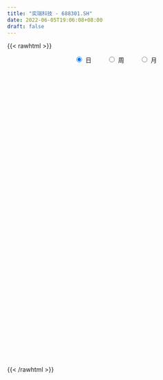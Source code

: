 ```yaml
---
title: "奕瑞科技 - 688301.SH"
date: 2022-06-05T19:06:08+08:00
draft: false
---
```

{{< rawhtml >}}
    <div style="text-align: center">
        <label style="padding: 1rem;"><input style="margin-right: .5rem" type="radio" name="period" value="D" checked onclick="period_change(this)">日</label>
        <label style="padding: 1rem;"><input style="margin-right: .5rem" type="radio" name="period" value="W" onclick="period_change(this)">周</label>
        <label style="padding: 1rem;"><input style="margin-right: .5rem" type="radio" name="period" value="M" onclick="period_change(this)">月</label>
    </div>
    <div id="chart" style="height: 700px;"></div> 
    <script type="text/javascript">
        const D_v = [115535.77,58145.25,36097.16,31241.56,27140.88,15947.77,19959.75,7244.57,16102.18,8757.37,19055.23,12820.08,18510.07,10305.3,10391.11,12493.3,6596.18,15822.03,12503.03,15399.17,7412.99,9363.67,19912.98,17595.31,10498.61,12125.58,14094.9,6095.61,9345.05,15185.75,9386.01,12629.3,9685.87,9653.29,7622.31,6699.79,10481.03,7017.25,6087.68,7200.31,5323.65,5787.51,8715.68,4858.11,3700.54,3635.36,2601.24,5433.25,2675.94,2674.51,3428.0,3012.99,3934.79,2377.4,3417.18,3719.54,6682.37,4976.36,3585.24,5221.37,5270.96,6290.69,5859.66,12856.51,6126.82,6684.99,5708.71,3154.52,4341.91,10489.69,10491.98,8192.99,15380.56,4660.9,6599.77,5466.07,9741.28,15197.24,11413.84,5805.31,12729.21,7305.33,11039.91,10681.53,8703.62,3909.25,4673.32,15352.02,8672.02,6556.92,4774.23,9876.26,5689.65,5181.0,3655.79,5270.65,2910.14,4563.26,5277.93,5724.21,4534.7,5202.25,4477.62,7586.7,5536.06,5822.18,6149.76,3920.78,4788.04,6600.17,4508.71,4470.94,4812.08,3441.37,4369.51,2797.37,3826.45,8655.67,2902.4,3168.02,4580.47,6156.94,8617.72,4925.14,6040.92,2516.84,2210.35,2094.21,6364.17,3180.24,3095.33,3119.46,4530.65,6992.02,4468.6,6270.64,2766.41,8096.21,15827.19,8634.62,6550.49,7127.29,6040.72,5114.15,5685.77,9661.62,8827.84,5419.22,5992.1,7431.14,3946.61,2953.28,3049.5,3882.49,4922.77,5565.34,8542.97,7095.98,5039.05,6500.31,3634.35,4131.53,3731.6,4023.22,6454.99,8384.91,3892.11,4595.45,3500.0,4460.24,3222.94,3562.53,3967.96,2798.64,3908.47,3427.04,4065.38,3415.19,5013.59,3944.39,3091.3,2170.34,2682.74,4269.49,10437.71,11488.4,22546.33,12092.89,10411.37,7089.08,7904.74,3965.08,5473.95,8465.8,7009.04,8078.52,4806.03,6428.67,3393.6,5010.56,5205.13,5160.44,5408.16,2693.67,4341.01,5826.35,3313.68,3664.18,3107.34,5614.63,4679.66,6790.77,15056.86,5807.34,5870.96,8351.0,7037.25,6900.67,6263.55,3435.07,6674.07,5607.07,7049.95,4164.57,7109.92,4363.53,7593.36,6985.1,4144.2,6908.37,3532.11,5429.94,4024.45,3910.72,3814.1,3112.37,5672.11,3976.06,5189.26,4505.64,4509.45,7047.0,4582.22,6144.8,11200.66,8120.58,4997.85,6128.26,5724.56,3540.59,5793.55,7011.3,4636.2,7138.97,6507.23,4485.62,3368.59,4761.75,2568.15,3534.28,4463.75,12742.98,8221.14,6798.71,5515.25,4345.63,5760.79,5599.13,8532.85,5717.74,12138.53,4822.12,4943.56,3896.68,2761.87,4115.33,2824.84,2785.71,5113.3,6431.24,6022.61,4241.79,4763.82,4646.41,6112.79,5374.78,6337.16,4073.65,3512.85,3899.95,5025.8,5863.41,5431.43,4793.95,4936.81,2861.28,4274.61,3927.15,2686.69,3255.3,2812.73,2028.42,2945.6,3006.46,4021.01,4505.45,3499.96,5358.75,2761.18,3021.68,3609.11,2906.39,3677.19,8017.3,5533.13,4178.66,3840.41,10986.98,8096.53,8386.29,4522.87,5387.11,5468.44,15005.81,12454.06,3788.9,5171.28,3448.15,2526.24,1903.06,3930.86,4245.78,6686.61,6016.25,7406.82,4842.96,2648.8,2758.85,2701.44,2433.63,1740.05,1749.16,2069.17,2911.87,3278.78,5894.49,4413.91,4174.8,3093.82,5363.24,4995.01,2863.91,4293.33,3207.53,3982.71,3596.58,3715.61,2980.49,7662.13,6529.03,4427.26,4483.72,4068.1,4034.38,3808.47,3280.25,3967.11,2611.77,2753.49,2383.51,3040.85,3198.03,4314.13,3645.12,4927.06,6683.62,2897.24,3490.44,6142.67,3327.35,1576.92,2302.15,2337.99,1384.06,5326.69,4762.09,4443.61,1736.66,3241.45,3813.36,5787.55,2238.69,3609.76,5448.02,4416.74,4074.86,6355.14,5844.0,5003.87,3135.22,3140.27,3465.16,3006.66,2215.7,2444.09,1982.36,3053.53,4057.72,4686.26,3497.17]
const D_histogram = [0.0,0.5998860399,0.8664875123,1.1494728538,0.5662870916,0.0361837955,-0.9651813351,-1.5256585457,-1.8426695173,-1.7316300328,-1.4843589875,-1.1491544854,-0.478312031,-0.1787302662,0.2315105528,0.1057837149,0.1680336928,0.4957055307,0.6746795995,0.910991629,1.0143390337,1.1804178318,1.2933704829,1.9002240528,2.1474306632,2.2375179651,2.8645002283,3.0610802627,2.8468043791,3.4684855633,3.6769953307,4.691488324,4.4529227645,4.3407229784,3.7650940409,3.3915650575,2.0576191828,1.193345082,0.3156799774,-0.2455678248,-0.5976554552,-0.9787921609,-2.0240965232,-2.5092185691,-2.6931277087,-3.1932155671,-3.1693921123,-2.379808968,-1.7729191314,-1.6057015608,-1.0414245616,-0.6926361176,-0.6028308092,-0.4821264776,-1.0250274834,-1.1598138845,-0.7597822401,-1.2735420102,-1.6831026288,-2.0824575185,-2.2748740711,-2.2259493188,-2.4814586661,-3.3458824378,-3.6602522779,-3.8520110871,-3.5383784498,-3.2188484323,-2.9599191267,-2.6692192244,-2.4162628309,-2.0064544695,-2.54398479,-2.8027480572,-2.4341489475,-2.2311087596,-2.0365643416,-0.8184171749,0.0290674009,0.6890797826,1.8725241463,2.7797566593,2.9296458939,3.6286257271,3.3785793558,2.9066988669,2.2819800191,0.9246708689,0.0336662347,0.1829195658,0.4743385818,1.0944153469,0.9243945622,0.1912951617,-0.2204746166,0.2319762901,0.458381251,0.5333826098,1.0775933031,0.6908823502,0.2971514928,0.516954959,0.6401874948,1.4103680838,2.016596976,1.7357453481,2.2798206698,2.1916939585,2.2978912617,1.1685299888,-0.2026360229,-1.0946153653,-1.6733719743,-2.0905763881,-2.7678990204,-3.0137827708,-2.7722937541,-2.298678111,-1.829346592,-1.3256980643,-0.5622684328,0.1612368465,-0.278154866,0.0239861657,0.7354452026,1.0154591076,1.1305882485,1.1548185437,1.7295461656,2.0459911284,2.1665341961,1.9826395523,2.1018937782,1.2673501653,0.9888242099,1.0456193453,0.940913381,1.4001151578,4.0247251916,5.6587403871,6.0640497811,6.9449825112,7.4468154856,7.2822976754,7.1956719362,5.962190447,4.7495466842,3.7335334278,3.0176185433,1.290684801,0.5301296463,-0.1182961624,-0.5556047976,-0.7725808376,-0.9066064652,-0.7727789662,0.2467336754,0.8675406527,0.7878344474,-0.1918733918,-0.9640263493,-1.6853049209,-2.2934776959,-2.7687603387,-2.5130457222,-1.303312061,-0.3927130434,-0.9762065416,-1.4977943644,-2.3959101072,-2.5029890542,-3.3544077763,-3.8408724238,-3.7797087412,-4.2339849792,-3.8897737864,-3.8519854771,-3.1902505892,-1.6555911263,-0.5432845258,0.3863512953,0.6349559153,0.5156142276,0.7904013375,2.178612754,3.7644861853,2.127835352,2.1892835753,0.4682466655,-0.0217197243,-1.3282893285,-1.6386344169,-1.7704306432,-2.21907546,-0.75536804,1.4452213458,3.0611127564,3.3955943473,2.7663463168,3.3498178591,3.6468579921,4.9147302193,3.943748964,2.9962528646,1.8957187603,-0.8491888728,-2.1087418756,-2.649181524,-2.8998081446,-0.7990209692,0.3915433228,2.8717581788,6.3811176623,8.1301999645,8.7334012006,8.9631680828,7.5083714237,5.2234368225,2.8987577767,0.684845997,-2.0573481232,-3.3140261881,-3.3925970464,-4.3712266885,-2.3746687685,-0.6113406691,2.3276833704,3.7178325319,4.3812994034,1.9152422471,0.6362505374,-1.5281119834,-2.1106363802,-3.4685586537,-3.8696117423,-4.6289717059,-6.6480926718,-8.4449148359,-9.4860811708,-10.7872628676,-11.1956121603,-11.5775305537,-11.0017505975,-10.8512564356,-7.9887023368,-4.9372332736,-2.0034962671,1.4845227438,3.1362308517,3.1960733967,4.2503421942,3.8705567351,4.3369469757,1.5481677461,1.5830059528,1.8046259493,1.8499795215,0.8012102941,0.1140973903,-0.3584400412,0.4727149621,4.1848868077,6.6670980661,7.0677660346,6.0711290821,4.8114554745,4.2109863281,3.1304283631,2.5610908648,1.0547261298,1.7339093668,0.7854471758,-0.5794100226,-0.7724324664,-1.2542150101,-1.4159834545,-2.001089711,-2.3268213001,-2.9781444987,-1.1377961633,0.5073144655,1.5278433775,3.2148110805,4.9231476708,6.5415504826,8.3669581852,7.6961265934,7.0737672388,6.6259272304,5.0833116394,3.5204876422,2.1018622834,-0.0598259894,-2.5603943649,-1.6322187204,-1.4634076699,-0.1097863854,-0.4831638219,-1.655387534,-3.1986339078,-4.3482573334,-5.3526593189,-6.3817911027,-7.4274901169,-6.2139467857,-6.0378186222,-6.2374449892,-7.675370261,-7.3772375209,-7.5692788259,-6.1215973582,-5.6302949536,-6.1112863444,-8.128110682,-8.8428700392,-9.6405235166,-9.2852865768,-10.2438736789,-9.1922276972,-7.6678330701,-6.3939395618,-3.9329313384,-1.8409116306,-2.6989714291,-4.0428603272,-4.8930072252,-3.7167941551,-3.1144092681,-3.2867325142,-3.37799495,-2.3593570922,-1.3854981127,-1.1978897315,1.1356878404,1.0645555673,0.6011185177,0.9919586649,2.3275394321,2.6170524466,3.411033874,3.2375764566,2.5666746218,1.7422157563,2.2487931408,3.0040198604,5.4187892188,6.540101577,6.5217422295,5.5039317224,3.3714468929,3.1301079677,2.0349019451,0.4406905317,-0.6345016464,0.4092673412,0.7688616656,-0.2641994254,-0.8154272052,0.372644905,1.9610569953,2.9851362297,2.2676075006,2.0097787448,1.2857568843,0.9835780827,1.0678913053,-0.9819533954,-2.2431144434,-1.8953003961,-1.4750903864,-1.6082726278,-3.0330136267,-3.5895987322,-3.7682603576,-4.8688902229,-4.5072702622,-4.5811859976,-3.3821469034,-0.85135436,0.6297181251,0.9768250231,1.2794400235,0.6795938115,0.5535938347,-0.0301335032,-1.3168104982,-0.6040818506,-0.1725888163,2.0687468513,2.5129936459,3.5619353465,4.1871357472,5.661440188,6.0678316229,6.8080557388,8.3905152436,9.3726047154,9.1895148788,7.5085270171,5.9680114904,5.3293620324,3.9945820775,2.4981370974,1.3751672524,0.2229297182,0.0267489794,-0.3679023536,0.6234416856,1.1537586543,1.5663468633]
const D_fast = [0.0,0.7498575499,1.2330809003,1.8034344552,1.361820466,0.8407631187,-0.4018973456,-1.3437891927,-2.1214675436,-2.4433355673,-2.5671542688,-2.5192383881,-1.9679739415,-1.7130747432,-1.244956286,-1.3442371952,-1.2399787941,-0.7883805735,-0.4407366049,0.0233233319,0.380255495,0.8414387511,1.277734023,2.3596436061,3.1437078822,3.7931746754,5.1362819957,6.0981320957,6.5955573069,8.0843598819,9.212118482,11.3994835563,12.2741486879,13.2471296465,13.6127742192,14.0871365001,13.2675954211,12.7016575908,11.9029124806,11.2802727222,10.7787712279,10.152936482,8.6016079889,7.4891813008,6.631990234,5.3335984838,4.5650739105,4.7597048128,4.9233648666,4.689157047,4.9930779057,5.1687073204,5.1078049265,5.1079776386,4.308819762,3.8840798898,4.0941659741,3.2620207015,2.4316844257,1.5117151564,0.750580086,0.2430175086,-0.6328565052,-2.3337508863,-3.5631837959,-4.717945377,-5.2889073521,-5.7740894426,-6.2551399187,-6.6317448226,-6.9828541367,-7.0746593927,-8.2481859107,-9.2076361922,-9.4475743194,-9.8023113214,-10.1169079888,-9.1033651159,-8.2486136898,-7.4163313625,-5.7647559622,-4.1625842844,-3.2802835763,-1.6741473113,-1.0795488437,-0.8247546159,-0.8789784588,-2.0051198918,-2.8877079674,-2.6927247448,-2.2827210834,-1.3890404816,-1.3279626257,-2.0132382357,-2.4801266682,-1.969681689,-1.6286814153,-1.4203344041,-0.6067253851,-0.8207157504,-1.1401587346,-0.7911165286,-0.5078371191,0.6149354909,1.725313627,1.8783983362,2.9924288253,3.4522256036,4.1328957223,3.2956669466,1.8738419292,0.7082087454,-0.2888908572,-1.228739368,-2.5980367554,-3.5973661985,-4.0489506203,-4.150004505,-4.1380096339,-3.9657856223,-3.342923099,-2.5791086081,-3.0880390371,-2.779901464,-1.8845811264,-1.3507024446,-0.9529262415,-0.6399913104,0.3671228529,1.1950655978,1.8572422145,2.1690074588,2.8137351293,2.2960290577,2.2647091548,2.5829091265,2.7134315075,3.5226620737,7.1534534054,10.2021536976,12.1234755369,14.7406538949,17.1041907406,18.7602473492,20.4725395942,20.7296057166,20.7043486249,20.6217187254,20.6602084768,19.2559459347,18.6279231917,17.9499233423,17.3737135078,16.9635922584,16.6029150145,16.5435477719,17.6247438324,18.4624359728,18.5796883794,17.5520121922,16.5388526474,15.3962478456,14.2147056466,13.0472329191,12.6746861051,13.5585917511,14.3710125078,13.5434673742,12.6474309603,11.1503376907,10.4175114801,8.7274908139,7.2808080605,6.3970445578,4.884272075,4.2560398212,3.3308317612,3.1950040018,4.3157656832,5.2922511522,6.3184747972,6.725818396,6.7353802652,7.2077677095,9.1406323145,11.6676272921,10.5629352968,11.1717044139,9.5677291705,9.0723328496,7.4336909133,6.7136872206,6.1392833335,5.1358696518,6.4107350618,8.9726297841,11.3537993837,12.5371795614,12.5995181102,14.0204441172,15.2291987482,17.7257535303,17.740709516,17.5422766327,16.9156722184,13.9584673671,12.1717288954,10.9689938661,9.9934152093,11.8944471424,13.1828972651,16.3810516658,21.4856905648,25.2673228582,28.0538743945,30.5244332973,30.9467294942,29.9676540986,28.367664497,26.3249642165,23.0684330656,20.9832484537,20.0565283338,17.9850920195,19.3879827474,20.9984756795,24.5194205617,26.8390278561,28.5978195784,26.6105729839,25.4906439086,22.944253392,21.8340699001,19.6090079632,18.2405519389,16.3239490489,12.642804915,8.7347540419,5.3220674144,1.3240700006,-1.8831823321,-5.159483364,-7.3341410571,-9.8964610041,-9.0310824896,-7.2139217447,-4.7810588051,-0.9219091081,1.5138567127,2.3727176069,4.4895719529,5.0774256776,6.6280526622,4.226315369,4.6569050639,5.3296815478,5.8375300004,4.9890633465,4.3304747903,3.7683273484,4.7176610922,9.4760546397,13.6250404147,15.7926498918,16.3137952098,16.2569854709,16.7092629065,16.4113120323,16.4822472502,15.2395640477,16.3522246263,15.6001242293,14.0904145253,13.7042839648,12.9089476686,12.3931833605,11.3078046763,10.4003677622,9.004508439,10.5604077335,12.3323469786,13.7348367351,16.2255072082,19.1646307161,22.4184211487,26.3355683975,27.5887684541,28.7348509091,29.9434927083,29.6717050272,28.9890029406,28.0958431526,25.9191983825,22.7785314158,23.2986523802,23.1016115132,24.4277862013,23.9336178093,22.3475472138,20.004642363,17.767954604,15.4253877888,12.8008082294,9.8982366859,9.5582933207,8.2249668287,6.4659792143,3.1092113773,1.5630347371,-0.5213262743,-0.6040441461,-1.52031548,-3.5291284569,-7.5779804649,-10.503457332,-13.7112416885,-15.677326393,-19.1968819148,-20.4432928574,-20.8358564978,-21.1604478799,-19.6826724912,-18.050880691,-19.5836833468,-21.9382873267,-24.0116860309,-23.7646714997,-23.9408889296,-24.9348953043,-25.8706564776,-25.4418578928,-24.8143734416,-24.9262374932,-22.3087379612,-22.1137313425,-22.4268887627,-21.7880589493,-19.870593324,-18.9268171979,-17.280077302,-16.6441406052,-16.6733737845,-17.062278711,-15.9935030413,-14.4872713566,-10.7178046935,-7.9614669411,-6.3493907312,-5.9912183076,-7.2808414139,-6.7396533472,-7.3261338835,-8.810172664,-10.0439902537,-8.8979044308,-8.3460946899,-9.4452056373,-10.2002902184,-8.919056882,-6.8403805429,-5.0700172511,-5.220644105,-4.9760281746,-5.378610814,-5.4348950949,-5.083609046,-7.3789420956,-9.2008817544,-9.3268928061,-9.275455393,-9.8107057913,-11.993700197,-13.4476849855,-14.5684117003,-16.8862641213,-17.6514617261,-18.8706739609,-18.5171715926,-16.1992176392,-14.5607156228,-13.969402469,-13.3469274628,-13.7768752219,-13.76447674,-14.3557374538,-15.9716170733,-15.4099088884,-15.0215630581,-12.2630406777,-11.1905454716,-9.2511199343,-7.5791355968,-4.689471109,-2.7661217684,-0.3238837178,3.3562045978,6.6814452486,8.7957341316,8.9918780243,8.9433653701,9.6370564203,9.3009219847,8.429011279,7.6498332471,6.5533281423,6.3638346484,5.877207727,7.0244121876,7.8431688199,8.6473437447]
const D_slow = [0.0,0.14997151,0.366593388,0.6539616015,0.7955333744,0.8045793232,0.5632839895,0.181869353,-0.2787980263,-0.7117055345,-1.0827952814,-1.3700839027,-1.4896619105,-1.534344477,-1.4764668388,-1.4500209101,-1.4080124869,-1.2840861042,-1.1154162043,-0.8876682971,-0.6340835387,-0.3389790807,-0.01563646,0.4594195532,0.996277219,1.5556567103,2.2717817674,3.0370518331,3.7487529278,4.6158743186,5.5351231513,6.7079952323,7.8212259234,8.906406668,9.8476801783,10.6955714426,11.2099762383,11.5083125088,11.5872325032,11.525840547,11.3764266832,11.1317286429,10.6257045121,9.9983998699,9.3251179427,8.5268140509,7.7344660228,7.1395137808,6.696283998,6.2948586078,6.0345024674,5.861343438,5.7106357357,5.5901041163,5.3338472454,5.0438937743,4.8539482143,4.5355627117,4.1147870545,3.5941726749,3.0254541571,2.4689668274,1.8486021609,1.0121315514,0.097068482,-0.8659342898,-1.7505289023,-2.5552410103,-3.295220792,-3.9625255981,-4.5665913058,-5.0682049232,-5.7042011207,-6.404888135,-7.0134253719,-7.5712025618,-8.0803436472,-8.2849479409,-8.2776810907,-8.1054111451,-7.6372801085,-6.9423409437,-6.2099294702,-5.3027730384,-4.4581281995,-3.7314534828,-3.160958478,-2.9297907607,-2.9213742021,-2.8756443106,-2.7570596652,-2.4834558285,-2.2523571879,-2.2045333975,-2.2596520516,-2.2016579791,-2.0870626663,-1.9537170139,-1.6843186881,-1.5115981006,-1.4373102274,-1.3080714876,-1.1480246139,-0.795432593,-0.291283349,0.142652988,0.7126081555,1.2605316451,1.8350044606,2.1271369578,2.076477952,1.8028241107,1.3844811171,0.8618370201,0.169862265,-0.5835834277,-1.2766568662,-1.851326394,-2.308663042,-2.640087558,-2.7806546662,-2.7403454546,-2.8098841711,-2.8038876297,-2.620026329,-2.3661615521,-2.08351449,-1.7948098541,-1.3624233127,-0.8509255306,-0.3092919816,0.1863679065,0.7118413511,1.0286788924,1.2758849449,1.5372897812,1.7725181265,2.1225469159,3.1287282138,4.5434133106,6.0594257558,7.7956713836,9.657375255,11.4779496739,13.2768676579,14.7674152697,15.9548019407,16.8881852977,17.6425899335,17.9652611337,18.0977935453,18.0682195047,17.9293183053,17.7361730959,17.5095214797,17.3163267381,17.378010157,17.5948953201,17.791853932,17.743885584,17.5028789967,17.0815527665,16.5081833425,15.8159932578,15.1877318273,14.861903812,14.7637255512,14.5196739158,14.1452253247,13.5462477979,12.9205005343,12.0818985903,11.1216804843,10.176753299,9.1182570542,8.1458136076,7.1828172383,6.385254591,5.9713568095,5.835535678,5.9321235018,6.0908624807,6.2197660376,6.417366372,6.9620195605,7.9031411068,8.4350999448,8.9824208386,9.099482505,9.0940525739,8.7619802418,8.3523216375,7.9097139767,7.3549451117,7.1661031018,7.5274084382,8.2926866273,9.1415852141,9.8331717933,10.6706262581,11.5823407561,12.811023311,13.796960552,14.5460237681,15.0199534582,14.80765624,14.2804707711,13.6181753901,12.8932233539,12.6934681116,12.7913539423,13.509293487,15.1045729026,17.1371228937,19.3204731939,21.5612652146,23.4383580705,24.7442172761,25.4689067203,25.6401182195,25.1257811887,24.2972746417,23.4491253801,22.356318708,21.7626515159,21.6098163486,22.1917371912,23.1211953242,24.216520175,24.6953307368,24.8543933712,24.4723653753,23.9447062803,23.0775666169,22.1101636813,20.9529207548,19.2908975868,17.1796688779,14.8081485852,12.1113328682,9.3124298282,6.4180471897,3.6676095404,0.9547954315,-1.0423801527,-2.2766884711,-2.7775625379,-2.406431852,-1.622374139,-0.8233557899,0.2392297587,1.2068689425,2.2911056864,2.6781476229,3.0738991111,3.5250555985,3.9875504788,4.1878530524,4.2163773999,4.1267673896,4.2449461302,5.2911678321,6.9579423486,8.7248838572,10.2426661278,11.4455299964,12.4982765784,13.2808836692,13.9211563854,14.1848379178,14.6183152595,14.8146770535,14.6698245478,14.4767164312,14.1631626787,13.8091668151,13.3088943873,12.7271890623,11.9826529376,11.6982038968,11.8250325132,12.2069933575,13.0106961277,14.2414830454,15.876870666,17.9686102123,19.8926418607,21.6610836704,23.317565478,24.5883933878,25.4685152984,25.9939808692,25.9790243719,25.3389257807,24.9308711006,24.5650191831,24.5375725867,24.4167816312,24.0029347478,23.2032762708,22.1162119374,20.7780471077,19.182599332,17.3257268028,15.7722401064,14.2627854509,12.7034242035,10.7845816383,8.9402722581,7.0479525516,5.517553212,4.1099794736,2.5821578875,0.550130217,-1.6605872928,-4.0707181719,-6.3920398161,-8.9530082359,-11.2510651602,-13.1680234277,-14.7665083181,-15.7497411527,-16.2099690604,-16.8847119177,-17.8954269995,-19.1186788058,-20.0478773445,-20.8264796616,-21.6481627901,-22.4926615276,-23.0825008006,-23.4288753288,-23.7283477617,-23.4444258016,-23.1782869098,-23.0280072804,-22.7800176141,-22.1981327561,-21.5438696445,-20.691111176,-19.8817170618,-19.2400484064,-18.8044944673,-18.2422961821,-17.491291217,-16.1365939123,-14.5015685181,-12.8711329607,-11.4951500301,-10.6522883068,-9.8697613149,-9.3610358286,-9.2508631957,-9.4094886073,-9.307171772,-9.1149563556,-9.1810062119,-9.3848630132,-9.291701787,-8.8014375382,-8.0551534807,-7.4882516056,-6.9858069194,-6.6643676983,-6.4184731776,-6.1515003513,-6.3969887002,-6.957767311,-7.43159241,-7.8003650066,-8.2024331636,-8.9606865702,-9.8580862533,-10.8001513427,-12.0173738984,-13.144191464,-14.2894879633,-15.1350246892,-15.3478632792,-15.1904337479,-14.9462274921,-14.6263674863,-14.4564690334,-14.3180705747,-14.3256039505,-14.6548065751,-14.8058270377,-14.8489742418,-14.331787529,-13.7035391175,-12.8130552809,-11.7662713441,-10.3509112971,-8.8339533913,-7.1319394566,-5.0343106457,-2.6911594669,-0.3937807472,1.4833510071,2.9753538797,4.3076943878,5.3063399072,5.9308741815,6.2746659946,6.3303984242,6.337085669,6.2451100806,6.400970502,6.6894101656,7.0809968814]
const D_data = [['2020-09-18', 170.2, 160.1, 160.0, 186.48],['2020-09-21', 163.51, 169.5, 162.8, 172.0],['2020-09-22', 173.56, 168.3, 166.02, 176.0],['2020-09-23', 168.0, 170.88, 168.0, 175.97],['2020-09-24', 167.21, 160.0, 160.0, 168.77],['2020-09-25', 158.8, 158.0, 157.83, 162.68],['2020-09-28', 159.8, 147.66, 146.6, 159.83],['2020-09-29', 149.5, 148.0, 146.2, 151.0],['2020-09-30', 148.5, 147.31, 144.02, 150.99],['2020-10-09', 150.0, 150.61, 147.8, 152.0],['2020-10-12', 155.0, 151.87, 150.01, 155.39],['2020-10-13', 151.88, 153.32, 151.12, 155.87],['2020-10-14', 151.65, 159.4, 151.65, 161.6],['2020-10-15', 157.77, 156.9, 155.0, 160.0],['2020-10-16', 155.4, 160.02, 155.4, 162.0],['2020-10-19', 160.02, 154.0, 153.26, 164.31],['2020-10-20', 154.0, 156.09, 150.51, 157.53],['2020-10-21', 156.47, 160.55, 156.47, 164.5],['2020-10-22', 159.97, 160.36, 159.97, 164.6],['2020-10-23', 162.98, 162.7, 160.0, 168.0],['2020-10-26', 162.01, 162.62, 160.52, 166.0],['2020-10-27', 162.5, 164.95, 160.3, 168.2],['2020-10-28', 166.8, 166.01, 164.0, 176.0],['2020-10-29', 166.02, 175.47, 164.5, 176.4],['2020-10-30', 175.0, 175.01, 172.0, 178.5],['2020-11-02', 176.16, 175.9, 171.58, 181.5],['2020-11-03', 176.9, 186.9, 174.94, 188.66],['2020-11-04', 185.33, 186.5, 183.75, 187.58],['2020-11-05', 191.0, 184.16, 182.1, 192.0],['2020-11-06', 184.0, 198.88, 182.0, 199.78],['2020-11-09', 197.0, 199.55, 195.88, 204.32],['2020-11-10', 199.01, 217.21, 193.96, 218.24],['2020-11-11', 213.05, 208.32, 204.19, 219.57],['2020-11-12', 207.11, 213.68, 207.04, 223.85],['2020-11-13', 215.7, 210.6, 203.02, 217.46],['2020-11-16', 208.78, 214.9, 206.0, 215.8],['2020-11-17', 214.9, 201.98, 195.03, 217.0],['2020-11-18', 198.5, 204.83, 198.5, 213.87],['2020-11-19', 208.76, 202.19, 199.03, 211.7],['2020-11-20', 202.79, 203.93, 202.02, 211.2],['2020-11-23', 204.6, 205.37, 198.1, 205.99],['2020-11-24', 205.59, 203.99, 201.01, 210.99],['2020-11-25', 202.29, 192.14, 189.0, 203.99],['2020-11-26', 192.17, 194.66, 187.37, 195.73],['2020-11-27', 194.74, 195.91, 188.18, 197.48],['2020-11-30', 193.92, 189.0, 189.0, 196.87],['2020-12-01', 189.18, 192.88, 188.04, 194.0],['2020-12-02', 194.58, 203.52, 190.15, 204.98],['2020-12-03', 202.0, 204.34, 199.16, 208.0],['2020-12-04', 203.5, 200.5, 196.25, 203.5],['2020-12-07', 198.81, 207.28, 197.03, 208.5],['2020-12-08', 204.88, 207.21, 204.85, 211.0],['2020-12-09', 207.51, 205.46, 202.51, 212.57],['2020-12-10', 204.38, 206.79, 200.4, 209.7],['2020-12-11', 205.57, 197.5, 195.2, 207.58],['2020-12-14', 197.5, 200.64, 194.18, 203.3],['2020-12-15', 201.3, 208.0, 200.84, 214.86],['2020-12-16', 209.05, 196.09, 195.5, 210.85],['2020-12-17', 196.42, 194.32, 192.0, 198.85],['2020-12-18', 193.0, 191.29, 185.41, 195.05],['2020-12-21', 191.0, 191.0, 184.11, 196.1],['2020-12-22', 190.0, 192.22, 189.0, 199.37],['2020-12-23', 191.0, 186.26, 184.8, 196.88],['2020-12-24', 186.8, 173.45, 170.81, 189.73],['2020-12-25', 173.88, 174.41, 166.0, 176.21],['2020-12-28', 171.5, 171.5, 169.5, 178.9],['2020-12-29', 171.49, 175.01, 166.51, 176.5],['2020-12-30', 172.88, 173.78, 172.8, 177.13],['2020-12-31', 172.88, 171.69, 169.2, 175.19],['2021-01-04', 170.05, 170.8, 168.32, 173.2],['2021-01-05', 170.0, 169.15, 161.0, 170.97],['2021-01-06', 169.46, 170.45, 166.75, 176.48],['2021-01-07', 172.0, 155.63, 154.4, 172.0],['2021-01-08', 157.22, 153.95, 151.1, 157.23],['2021-01-11', 154.94, 159.05, 153.0, 161.88],['2021-01-12', 159.05, 155.61, 155.6, 160.74],['2021-01-13', 155.88, 153.75, 152.51, 161.44],['2021-01-14', 157.42, 168.1, 152.09, 176.0],['2021-01-15', 167.0, 167.56, 164.01, 175.15],['2021-01-18', 167.51, 168.42, 164.0, 170.33],['2021-01-19', 168.44, 179.89, 167.41, 184.92],['2021-01-20', 180.0, 182.93, 178.0, 184.98],['2021-01-21', 181.48, 177.66, 175.57, 187.0],['2021-01-22', 177.12, 188.66, 175.81, 192.83],['2021-01-25', 188.0, 180.1, 178.03, 189.0],['2021-01-26', 178.7, 177.3, 175.1, 182.66],['2021-01-27', 178.0, 174.0, 169.27, 179.67],['2021-01-28', 172.0, 160.29, 156.91, 177.0],['2021-01-29', 159.21, 160.0, 157.0, 166.76],['2021-02-01', 159.21, 170.7, 155.21, 170.73],['2021-02-02', 170.0, 173.54, 167.8, 175.88],['2021-02-03', 180.66, 180.39, 176.03, 185.78],['2021-02-04', 179.0, 172.18, 171.3, 181.19],['2021-02-05', 176.18, 162.8, 162.66, 176.18],['2021-02-08', 163.25, 163.39, 159.25, 169.75],['2021-02-09', 163.39, 174.02, 162.05, 176.0],['2021-02-10', 177.25, 173.0, 171.42, 177.25],['2021-02-18', 175.89, 172.03, 170.01, 179.27],['2021-02-19', 170.63, 179.98, 170.51, 181.5],['2021-02-22', 179.9, 169.22, 168.5, 182.5],['2021-02-23', 166.21, 167.2, 166.21, 170.84],['2021-02-24', 171.98, 174.55, 170.0, 178.88],['2021-02-25', 176.44, 174.56, 174.16, 179.44],['2021-02-26', 173.9, 185.78, 170.49, 189.79],['2021-03-01', 185.78, 188.76, 183.89, 189.93],['2021-03-02', 189.2, 180.02, 179.0, 189.7],['2021-03-03', 181.77, 192.75, 177.5, 194.8],['2021-03-04', 190.3, 188.0, 186.33, 193.86],['2021-03-05', 186.0, 192.51, 186.0, 197.0],['2021-03-08', 192.0, 175.92, 175.88, 194.46],['2021-03-09', 177.77, 166.79, 166.0, 178.87],['2021-03-10', 167.52, 166.41, 163.61, 171.38],['2021-03-11', 164.9, 165.46, 161.0, 167.41],['2021-03-12', 166.0, 163.43, 162.5, 168.0],['2021-03-15', 162.15, 155.32, 153.52, 162.15],['2021-03-16', 155.32, 155.87, 153.0, 158.16],['2021-03-17', 155.87, 159.51, 153.1, 161.82],['2021-03-18', 156.5, 162.1, 155.0, 166.55],['2021-03-19', 160.0, 162.65, 159.99, 165.13],['2021-03-22', 163.0, 164.1, 162.23, 166.9],['2021-03-23', 163.51, 169.65, 163.0, 169.92],['2021-03-24', 169.5, 172.63, 163.08, 173.46],['2021-03-25', 163.0, 158.38, 152.0, 164.0],['2021-03-26', 158.7, 166.8, 158.39, 168.05],['2021-03-29', 168.12, 174.6, 168.12, 175.85],['2021-03-30', 172.92, 172.23, 170.12, 175.88],['2021-03-31', 173.0, 171.78, 169.01, 173.89],['2021-04-01', 169.7, 171.66, 169.52, 174.6],['2021-04-02', 172.0, 181.12, 169.37, 182.34],['2021-04-06', 184.09, 181.66, 177.32, 185.96],['2021-04-07', 178.89, 182.0, 177.7, 184.0],['2021-04-08', 183.6, 179.67, 179.17, 185.9],['2021-04-09', 180.35, 185.0, 176.13, 185.48],['2021-04-12', 183.01, 172.58, 170.62, 185.89],['2021-04-13', 170.02, 177.6, 170.02, 180.69],['2021-04-14', 178.37, 182.22, 176.57, 184.1],['2021-04-15', 182.0, 181.1, 178.0, 183.01],['2021-04-16', 180.1, 190.35, 180.1, 192.49],['2021-04-19', 196.74, 228.42, 196.0, 228.42],['2021-04-20', 231.56, 232.0, 223.12, 233.1],['2021-04-21', 224.58, 227.6, 224.58, 232.9],['2021-04-22', 232.51, 243.27, 230.14, 250.0],['2021-04-23', 242.48, 249.3, 240.88, 254.99],['2021-04-26', 249.99, 249.29, 247.0, 254.5],['2021-04-27', 251.0, 257.17, 248.0, 261.4],['2021-04-28', 256.6, 246.5, 243.02, 261.88],['2021-04-29', 245.16, 246.62, 239.3, 250.78],['2021-04-30', 244.49, 248.79, 244.49, 253.88],['2021-05-06', 245.65, 253.03, 240.58, 254.88],['2021-05-07', 250.48, 238.0, 237.23, 256.12],['2021-05-10', 237.0, 246.67, 235.5, 249.0],['2021-05-11', 245.99, 247.0, 238.18, 252.8],['2021-05-12', 241.8, 249.0, 241.8, 253.0],['2021-05-13', 249.98, 252.0, 245.0, 254.0],['2021-05-14', 250.0, 253.93, 243.0, 255.8],['2021-05-17', 254.0, 259.1, 250.0, 264.53],['2021-05-18', 259.1, 275.6, 255.8, 277.99],['2021-05-19', 276.05, 278.0, 267.5, 278.02],['2021-05-20', 278.0, 273.88, 271.01, 279.99],['2021-05-21', 273.84, 262.5, 261.11, 273.88],['2021-05-24', 262.0, 262.4, 253.0, 268.65],['2021-05-25', 260.0, 260.39, 256.7, 263.78],['2021-05-26', 261.88, 259.0, 252.8, 266.5],['2021-05-27', 256.0, 258.0, 248.5, 261.0],['2021-05-28', 258.0, 266.66, 258.0, 273.66],['2021-05-31', 266.59, 283.21, 263.49, 284.0],['2021-06-01', 283.21, 286.65, 278.08, 288.68],['2021-06-02', 290.05, 270.35, 268.95, 290.67],['2021-06-03', 273.06, 269.18, 269.02, 282.38],['2021-06-04', 270.2, 261.02, 258.0, 274.0],['2021-06-07', 262.07, 268.13, 260.17, 272.01],['2021-06-08', 266.0, 255.63, 251.96, 270.0],['2021-06-09', 252.09, 255.34, 246.44, 259.49],['2021-06-10', 255.0, 259.51, 254.88, 263.0],['2021-06-11', 258.02, 250.14, 248.0, 264.2],['2021-06-15', 252.0, 257.82, 250.59, 263.97],['2021-06-16', 257.54, 253.0, 248.01, 259.76],['2021-06-17', 250.67, 260.86, 250.32, 261.0],['2021-06-18', 260.86, 276.7, 258.47, 279.88],['2021-06-21', 276.0, 278.55, 272.37, 283.66],['2021-06-22', 278.55, 282.58, 271.7, 284.81],['2021-06-23', 285.92, 278.51, 276.5, 285.97],['2021-06-24', 276.32, 275.59, 270.56, 281.99],['2021-06-25', 274.62, 282.38, 269.9, 284.0],['2021-06-28', 284.0, 303.0, 282.8, 306.0],['2021-06-29', 301.99, 317.0, 301.0, 318.98],['2021-06-30', 317.29, 280.0, 266.66, 324.0],['2021-07-01', 283.0, 299.99, 279.0, 307.99],['2021-07-02', 294.03, 275.5, 272.03, 299.79],['2021-07-05', 274.18, 286.41, 270.31, 290.49],['2021-07-06', 288.99, 272.03, 265.0, 289.57],['2021-07-07', 270.0, 280.16, 266.7, 283.49],['2021-07-08', 278.0, 280.99, 270.1, 282.96],['2021-07-09', 273.03, 274.93, 262.5, 280.8],['2021-07-12', 273.95, 301.5, 269.11, 305.0],['2021-07-13', 297.0, 322.01, 297.0, 328.18],['2021-07-14', 319.34, 327.98, 319.34, 337.86],['2021-07-15', 321.72, 321.05, 307.24, 330.0],['2021-07-16', 316.5, 312.0, 310.0, 327.36],['2021-07-19', 314.39, 331.0, 312.0, 335.0],['2021-07-20', 334.0, 334.2, 326.51, 346.89],['2021-07-21', 338.78, 355.8, 327.0, 360.04],['2021-07-22', 359.71, 334.0, 329.08, 360.0],['2021-07-23', 330.22, 333.9, 324.0, 340.67],['2021-07-26', 332.99, 330.5, 310.0, 333.88],['2021-07-27', 332.0, 302.0, 301.13, 332.0],['2021-07-28', 298.2, 310.64, 294.5, 318.0],['2021-07-29', 310.92, 314.85, 308.75, 331.98],['2021-07-30', 314.0, 316.0, 302.22, 317.98],['2021-08-02', 319.5, 350.84, 317.0, 357.0],['2021-08-03', 346.87, 350.02, 342.88, 367.68],['2021-08-04', 349.0, 379.34, 346.0, 390.0],['2021-08-05', 404.4, 414.26, 393.0, 436.0],['2021-08-06', 419.89, 414.6, 409.0, 427.0],['2021-08-09', 422.85, 416.0, 406.47, 433.3],['2021-08-10', 421.84, 423.61, 417.0, 453.13],['2021-08-11', 429.41, 409.0, 393.0, 429.41],['2021-08-12', 407.37, 397.0, 391.37, 416.64],['2021-08-13', 402.6, 390.84, 385.68, 418.78],['2021-08-16', 395.85, 385.0, 373.04, 397.99],['2021-08-17', 385.96, 368.0, 363.17, 393.69],['2021-08-18', 369.5, 377.14, 366.4, 383.49],['2021-08-19', 374.49, 389.0, 370.01, 399.0],['2021-08-20', 393.0, 375.0, 367.33, 397.0],['2021-08-23', 382.5, 415.5, 375.99, 422.27],['2021-08-24', 403.6, 424.68, 396.14, 430.23],['2021-08-25', 408.0, 456.0, 408.0, 460.0],['2021-08-26', 453.01, 454.0, 427.0, 470.0],['2021-08-27', 458.16, 457.1, 431.7, 459.58],['2021-08-30', 447.95, 419.0, 418.3, 454.3],['2021-08-31', 420.68, 428.28, 420.68, 440.0],['2021-09-01', 427.0, 411.0, 401.17, 436.95],['2021-09-02', 411.0, 425.37, 407.06, 436.0],['2021-09-03', 425.0, 411.5, 402.4, 429.99],['2021-09-06', 419.47, 419.0, 406.51, 432.0],['2021-09-07', 419.7, 411.02, 402.0, 419.8],['2021-09-08', 406.5, 386.03, 383.0, 418.39],['2021-09-09', 385.54, 375.0, 371.1, 389.29],['2021-09-10', 373.0, 371.85, 351.77, 378.5],['2021-09-13', 380.29, 356.01, 352.0, 382.99],['2021-09-14', 355.01, 355.26, 352.67, 373.0],['2021-09-15', 355.26, 345.42, 340.0, 362.43],['2021-09-16', 353.39, 349.6, 342.71, 365.0],['2021-09-17', 355.0, 337.79, 333.0, 355.0],['2021-09-22', 333.0, 372.39, 333.0, 380.0],['2021-09-23', 365.0, 385.38, 360.71, 394.59],['2021-09-24', 396.0, 397.0, 386.03, 405.0],['2021-09-27', 398.0, 420.8, 392.01, 432.0],['2021-09-28', 422.0, 413.3, 406.74, 429.8],['2021-09-29', 411.81, 400.36, 398.69, 420.04],['2021-09-30', 405.69, 418.8, 393.99, 428.18],['2021-10-08', 419.55, 406.02, 383.38, 423.99],['2021-10-11', 402.35, 420.41, 399.63, 432.0],['2021-10-12', 408.0, 376.02, 367.5, 409.5],['2021-10-13', 373.1, 405.61, 372.38, 410.99],['2021-10-14', 420.85, 410.48, 401.27, 423.95],['2021-10-15', 403.89, 411.0, 391.0, 418.49],['2021-10-18', 417.57, 396.21, 390.0, 417.57],['2021-10-19', 402.0, 397.0, 388.79, 407.99],['2021-10-20', 389.47, 397.04, 388.05, 406.92],['2021-10-21', 398.4, 415.0, 392.0, 424.32],['2021-10-22', 438.05, 466.0, 431.99, 472.69],['2021-10-25', 466.01, 472.63, 462.79, 485.0],['2021-10-26', 472.04, 461.0, 458.0, 474.0],['2021-10-27', 461.0, 448.5, 446.0, 463.0],['2021-10-28', 443.49, 445.0, 443.49, 462.87],['2021-10-29', 445.71, 453.55, 444.62, 473.09],['2021-11-01', 460.0, 447.76, 437.07, 468.0],['2021-11-02', 464.79, 453.92, 448.0, 475.0],['2021-11-03', 464.54, 440.0, 435.12, 464.54],['2021-11-04', 438.52, 468.33, 438.52, 506.98],['2021-11-05', 471.45, 450.31, 450.0, 472.98],['2021-11-08', 450.31, 441.0, 428.0, 450.31],['2021-11-09', 443.98, 453.0, 435.03, 466.0],['2021-11-10', 448.81, 448.78, 442.87, 464.3],['2021-11-11', 447.11, 451.97, 432.57, 454.97],['2021-11-12', 449.0, 445.2, 443.05, 464.4],['2021-11-15', 444.0, 446.1, 436.67, 449.02],['2021-11-16', 439.0, 439.0, 431.66, 455.5],['2021-11-17', 437.99, 473.5, 436.55, 478.95],['2021-11-18', 471.66, 481.94, 463.26, 491.0],['2021-11-19', 483.8, 483.88, 479.14, 498.5],['2021-11-22', 483.8, 503.29, 483.8, 512.97],['2021-11-23', 502.17, 517.99, 502.17, 532.32],['2021-11-24', 517.78, 532.65, 514.64, 550.0],['2021-11-25', 529.32, 553.0, 529.32, 558.94],['2021-11-26', 558.87, 534.0, 520.04, 559.45],['2021-11-29', 534.0, 540.0, 526.19, 548.0],['2021-11-30', 547.23, 548.0, 530.0, 556.88],['2021-12-01', 550.01, 537.0, 531.76, 562.59],['2021-12-02', 544.98, 535.35, 531.31, 548.0],['2021-12-03', 543.38, 535.0, 528.11, 562.91],['2021-12-06', 530.49, 520.5, 512.0, 559.31],['2021-12-07', 515.5, 506.21, 491.53, 527.33],['2021-12-08', 513.8, 546.83, 508.81, 550.0],['2021-12-09', 552.75, 542.58, 537.97, 552.75],['2021-12-10', 540.4, 564.44, 530.0, 565.55],['2021-12-13', 557.76, 548.71, 542.01, 559.12],['2021-12-14', 546.51, 537.1, 536.5, 554.99],['2021-12-15', 542.1, 526.5, 525.46, 547.91],['2021-12-16', 536.3, 524.33, 518.79, 549.97],['2021-12-17', 519.0, 519.47, 511.55, 526.99],['2021-12-20', 524.8, 511.78, 500.0, 524.8],['2021-12-21', 505.26, 503.0, 500.0, 522.4],['2021-12-22', 505.0, 528.66, 499.02, 540.0],['2021-12-23', 525.0, 516.65, 502.0, 534.0],['2021-12-24', 513.0, 508.87, 500.9, 530.99],['2021-12-27', 508.85, 484.99, 481.93, 515.3],['2021-12-28', 488.0, 499.02, 482.2, 505.88],['2021-12-29', 499.02, 488.3, 473.05, 499.02],['2021-12-30', 488.3, 507.66, 488.22, 518.57],['2021-12-31', 501.1, 496.9, 488.0, 512.16],['2022-01-04', 491.93, 480.5, 475.76, 502.7],['2022-01-05', 470.0, 448.97, 438.97, 481.98],['2022-01-06', 456.78, 450.98, 446.0, 468.2],['2022-01-07', 448.0, 438.0, 434.23, 457.96],['2022-01-10', 442.72, 442.9, 430.63, 451.51],['2022-01-11', 440.0, 415.85, 412.0, 442.71],['2022-01-12', 417.88, 432.05, 417.88, 438.46],['2022-01-13', 427.86, 436.45, 422.03, 452.0],['2022-01-14', 426.45, 433.26, 426.45, 446.0],['2022-01-17', 432.48, 451.95, 428.01, 458.99],['2022-01-18', 450.84, 455.08, 445.91, 470.69],['2022-01-19', 467.87, 417.26, 407.76, 467.87],['2022-01-20', 415.0, 400.0, 392.93, 419.99],['2022-01-21', 402.0, 394.0, 385.1, 402.0],['2022-01-24', 388.2, 414.03, 388.2, 418.58],['2022-01-25', 418.49, 406.0, 404.0, 425.0],['2022-01-26', 409.87, 391.85, 383.0, 409.87],['2022-01-27', 385.0, 386.32, 383.38, 397.51],['2022-01-28', 380.1, 397.19, 378.35, 400.59],['2022-02-07', 397.3, 397.21, 387.5, 404.4],['2022-02-08', 387.51, 386.1, 366.0, 398.08],['2022-02-09', 385.99, 416.45, 377.13, 420.0],['2022-02-10', 413.94, 390.0, 381.13, 418.27],['2022-02-11', 383.0, 381.0, 375.28, 395.77],['2022-02-14', 372.0, 388.88, 372.0, 397.03],['2022-02-15', 394.8, 403.53, 381.88, 407.99],['2022-02-16', 403.56, 393.69, 390.49, 405.0],['2022-02-17', 393.69, 402.36, 387.0, 409.89],['2022-02-18', 400.11, 391.69, 389.0, 401.96],['2022-02-21', 389.8, 382.7, 382.5, 391.54],['2022-02-22', 373.33, 375.73, 365.0, 378.79],['2022-02-23', 372.42, 390.51, 369.2, 395.88],['2022-02-24', 394.0, 396.61, 386.99, 403.94],['2022-02-25', 405.98, 427.0, 404.02, 441.72],['2022-02-28', 429.49, 423.0, 413.68, 430.75],['2022-03-01', 425.95, 415.0, 415.0, 433.41],['2022-03-02', 410.0, 402.75, 396.44, 415.0],['2022-03-03', 409.0, 382.21, 378.0, 409.0],['2022-03-04', 378.39, 400.62, 378.39, 411.4],['2022-03-07', 400.5, 386.99, 382.0, 400.5],['2022-03-08', 401.27, 373.1, 366.68, 401.27],['2022-03-09', 372.12, 370.95, 358.01, 378.18],['2022-03-10', 372.99, 396.0, 372.99, 402.99],['2022-03-11', 395.0, 390.39, 380.0, 395.59],['2022-03-14', 395.0, 370.0, 368.0, 395.0],['2022-03-15', 368.83, 369.98, 366.49, 386.0],['2022-03-16', 375.0, 392.0, 340.5, 395.0],['2022-03-17', 395.2, 404.2, 387.31, 408.88],['2022-03-18', 403.36, 405.0, 398.66, 427.0],['2022-03-21', 403.05, 385.0, 380.0, 409.88],['2022-03-22', 389.11, 388.8, 381.02, 393.68],['2022-03-23', 393.53, 380.64, 378.1, 400.99],['2022-03-24', 371.04, 383.12, 370.03, 384.96],['2022-03-25', 377.88, 387.3, 375.29, 394.14],['2022-03-28', 381.19, 354.35, 350.2, 384.56],['2022-03-29', 349.14, 353.0, 349.0, 367.99],['2022-03-30', 356.0, 368.0, 351.36, 371.0],['2022-03-31', 366.88, 368.55, 351.69, 369.94],['2022-04-01', 368.61, 360.01, 351.0, 368.61],['2022-04-06', 360.0, 336.5, 331.9, 360.0],['2022-04-07', 338.91, 338.0, 333.77, 353.9],['2022-04-08', 332.7, 336.31, 326.53, 339.0],['2022-04-11', 329.91, 316.18, 311.0, 332.06],['2022-04-12', 326.0, 326.94, 311.28, 335.0],['2022-04-13', 328.9, 316.65, 311.0, 329.0],['2022-04-14', 312.06, 330.36, 308.25, 330.82],['2022-04-15', 329.99, 353.3, 316.03, 354.0],['2022-04-18', 345.5, 348.76, 336.0, 350.5],['2022-04-19', 342.51, 338.0, 332.01, 350.0],['2022-04-20', 332.02, 338.0, 326.0, 341.55],['2022-04-21', 335.01, 324.59, 315.13, 335.88],['2022-04-22', 318.51, 327.0, 315.15, 327.8],['2022-04-25', 320.1, 317.5, 288.21, 320.1],['2022-04-26', 309.79, 301.0, 300.0, 315.8],['2022-04-27', 299.01, 321.63, 285.42, 323.0],['2022-04-28', 321.63, 318.78, 312.13, 326.0],['2022-04-29', 325.91, 347.4, 319.03, 347.97],['2022-05-05', 336.4, 332.0, 326.62, 343.49],['2022-05-06', 329.0, 344.18, 326.31, 356.89],['2022-05-09', 344.0, 344.77, 343.0, 353.79],['2022-05-10', 344.0, 363.49, 344.0, 367.91],['2022-05-11', 369.98, 358.55, 358.55, 384.9],['2022-05-12', 356.5, 369.88, 356.35, 373.76],['2022-05-13', 372.85, 391.98, 368.99, 392.0],['2022-05-16', 391.2, 398.0, 382.13, 402.69],['2022-05-17', 398.0, 392.8, 378.0, 399.86],['2022-05-18', 383.03, 375.75, 365.0, 390.0],['2022-05-19', 365.8, 374.5, 364.15, 379.0],['2022-05-20', 377.87, 384.95, 371.13, 385.29],['2022-05-23', 384.96, 375.3, 369.0, 384.96],['2022-05-24', 370.09, 369.0, 362.28, 371.28],['2022-05-25', 360.0, 369.0, 356.66, 369.0],['2022-05-26', 365.0, 364.0, 358.0, 373.8],['2022-05-27', 365.99, 373.33, 364.0, 373.8],['2022-05-30', 372.58, 370.0, 363.21, 376.91],['2022-05-31', 369.5, 390.0, 365.23, 396.0],['2022-06-01', 391.0, 390.0, 382.02, 396.95],['2022-06-02', 383.13, 393.16, 378.74, 393.8]]
const W_v = [115535.77,168572.62,43306.5,8757.37,71081.79,62813.71,64783.56,56846.89,48976.78,37486.06,28385.49,17020.3,16170.36,24184.88,36404.64,19890.13,49216.12,48418.2,47561.29,41310.23,32078.06,11836.58,9841.19,27525.48,26216.82,23833.27,22551.4,27448.29,19226.49,13925.68,28593.88,44180.31,34708.6,13423.24,18754.65,32743.65,21975.69,24832.71,17460.54,15921.2,16158.26,66976.7,32898.65,29715.86,23477.96,20252.56,37949.26,34423.43,26930.73,30196.11,23805.59,21763.9,26789.11,24319.09,21186.96,7011.3,26136.61,28070.91,30641.52,36810.37,18542.28,24594.65,27234.96,22375.66,22298.08,14710.29,17978.48,17657.11,21406.28,35833.08,42104.32,16979.59,29198.42,12282.77,15903.47,22040.78,17944.06,25314.52,19674.92,14756.73,11157.28,24141.03,10928.47,19510.5,9600.91,19788.07,23478.5,13113.97,15294.68]
const W_histogram = [0.0,-0.134017094,-0.8928963888,-1.1088012906,-0.5806091619,-0.041889686,1.0898471397,3.2691964487,5.2080880993,5.70914852,5.1835716154,4.834996267,4.1202389578,2.99918909,0.9944799727,-0.5576079797,-2.7019091487,-3.09814832,-1.892908976,-2.9183271913,-3.273769071,-2.7109376182,-1.8013688876,-0.7933522037,0.2846864872,-0.9358583533,-1.7249549465,-1.8837097855,-0.9857374372,-0.1365118695,0.7317654567,4.9854264632,7.3320353498,7.6875710223,8.4641892581,8.9750326705,8.9906225042,8.049075192,6.2042202966,6.2650927103,6.1704548148,5.1676935728,4.0392158514,5.2839888194,6.9708590466,6.2905677285,11.5826677668,12.5055977867,11.1185682775,14.5813717939,12.7196812462,7.9690182397,1.9952186058,1.5156630755,2.1140590953,1.1450921721,0.375319181,2.9620539755,3.2057293667,2.5485008279,1.2359085851,2.3731139362,5.7108560425,7.1051421561,9.0069972253,6.3580871638,3.1746276626,-0.271660682,-6.6963687174,-11.1794716506,-16.388107935,-19.0320375049,-21.1232678976,-20.9948883969,-17.8629878009,-16.9089160932,-16.3006852458,-14.3187218874,-13.6089408534,-14.3147408158,-15.609068719,-14.5721067607,-14.8577506288,-12.9432555628,-11.2279899534,-6.445946497,-3.4768196106,-2.0846389476,0.2579788031]
const W_fast = [0.0,-0.1675213675,-1.1496247595,-1.6427299839,-1.2596901457,-0.7314430913,0.6727555193,3.6694039406,6.910317616,8.8386651666,9.6089811659,10.4691548843,10.7844573145,10.4132047193,8.6571155951,6.9656256477,4.1458471916,2.9750709403,3.7070830403,1.9520830271,0.7781988797,0.663295928,1.1225224367,1.9322010696,3.0814113823,1.6269019535,0.4065666237,-0.2231156617,0.4284223274,1.2435199276,2.2947386181,7.7947562403,11.9743739644,14.2518023925,17.1444679428,19.8990695228,22.1623149826,23.2330364684,22.9392366471,24.5663822384,26.0143580466,26.3035201977,26.1848464393,28.7506166121,32.1802016009,33.0725522149,41.260319195,45.3096486615,46.7022612217,53.8104076866,55.1286374504,52.3702290038,46.8952340214,46.79459426,47.9215050536,47.2388111734,46.5628679775,49.8901162659,50.9352239988,50.915120667,49.9115055704,51.6419894056,56.4074455226,59.5780171752,63.7316215507,62.6722332801,60.2824306946,56.7682271795,48.6694269648,41.3914561189,32.0857928508,24.6838539046,17.3118065375,12.191463939,10.8576175847,7.5844602691,4.1175198052,2.5198026917,-0.1726514877,-4.457136654,-9.653731737,-12.2597964688,-16.2598779941,-17.5811968188,-18.6729286978,-15.5023718657,-13.4024498819,-12.5314289558,-10.1243165043]
const W_slow = [0.0,-0.0335042735,-0.2567283707,-0.5339286934,-0.6790809838,-0.6895534053,-0.4170916204,0.4002074918,1.7022295166,3.1295166466,4.4254095505,5.6341586172,6.6642183567,7.4140156292,7.6626356224,7.5232336275,6.8477563403,6.0732192603,5.5999920163,4.8704102185,4.0519679507,3.3742335462,2.9238913243,2.7255532733,2.7967248951,2.5627603068,2.1315215702,1.6605941238,1.4141597645,1.3800317971,1.5629731613,2.8093297771,4.6423386146,6.5642313702,8.6802786847,10.9240368523,13.1716924784,15.1839612764,16.7350163505,18.3012895281,19.8439032318,21.135826625,22.1456305878,23.4666277927,25.2093425543,26.7819844865,29.6776514282,32.8040508748,35.5836929442,39.2290358927,42.4089562042,44.4012107641,44.9000154156,45.2789311845,45.8074459583,46.0937190013,46.1875487966,46.9280622904,47.7294946321,48.3666198391,48.6755969854,49.2688754694,50.6965894801,52.4728750191,54.7246243254,56.3141461163,57.107803032,57.0398878615,55.3657956822,52.5709277695,48.4739007858,43.7158914095,38.4350744351,33.1863523359,28.7206053857,24.4933763624,20.4182050509,16.8385245791,13.4362893657,9.8576041618,5.955336982,2.3123102919,-1.4021273653,-4.637941256,-7.4449387444,-9.0564253686,-9.9256302713,-10.4467900082,-10.3822953074]
const W_data = [['2020-09-18', 170.2, 160.1, 160.0, 186.48],['2020-09-25', 163.51, 158.0, 157.83, 176.0],['2020-09-30', 159.8, 147.31, 144.02, 159.83],['2020-10-09', 150.0, 150.61, 147.8, 152.0],['2020-10-16', 155.0, 160.02, 150.01, 162.0],['2020-10-23', 160.02, 162.7, 150.51, 168.0],['2020-10-30', 162.01, 175.01, 160.3, 178.5],['2020-11-06', 176.16, 198.88, 171.58, 199.78],['2020-11-13', 197.0, 210.6, 193.96, 223.85],['2020-11-20', 208.78, 203.93, 195.03, 217.0],['2020-11-27', 204.6, 195.91, 187.37, 210.99],['2020-12-04', 193.92, 200.5, 188.04, 208.0],['2020-12-11', 198.81, 197.5, 195.2, 212.57],['2020-12-18', 197.5, 191.29, 185.41, 214.86],['2020-12-25', 191.0, 174.41, 166.0, 199.37],['2020-12-31', 171.5, 171.69, 166.51, 178.9],['2021-01-08', 170.05, 153.95, 151.1, 176.48],['2021-01-15', 154.94, 167.56, 152.09, 176.0],['2021-01-22', 167.51, 188.66, 164.0, 192.83],['2021-01-29', 188.0, 160.0, 156.91, 189.0],['2021-02-05', 159.21, 162.8, 155.21, 185.78],['2021-02-10', 163.25, 173.0, 159.25, 177.25],['2021-02-19', 175.89, 179.98, 170.01, 181.5],['2021-02-26', 179.9, 185.78, 166.21, 189.79],['2021-03-05', 185.78, 192.51, 177.5, 197.0],['2021-03-12', 192.0, 163.43, 161.0, 194.46],['2021-03-19', 162.15, 162.65, 153.0, 166.55],['2021-03-26', 163.0, 166.8, 152.0, 173.46],['2021-04-02', 168.12, 181.12, 168.12, 182.34],['2021-04-09', 184.09, 185.0, 176.13, 185.96],['2021-04-16', 183.01, 190.35, 170.02, 192.49],['2021-04-23', 196.74, 249.3, 196.0, 254.99],['2021-04-30', 249.99, 248.79, 239.3, 261.88],['2021-05-07', 245.65, 238.0, 237.23, 256.12],['2021-05-14', 237.0, 253.93, 235.5, 255.8],['2021-05-21', 254.0, 262.5, 250.0, 279.99],['2021-05-28', 262.0, 266.66, 248.5, 273.66],['2021-06-04', 266.59, 261.02, 258.0, 290.67],['2021-06-11', 262.07, 250.14, 246.44, 272.01],['2021-06-18', 252.0, 276.7, 248.01, 279.88],['2021-06-25', 276.0, 282.38, 269.9, 285.97],['2021-07-02', 284.0, 275.5, 266.66, 324.0],['2021-07-09', 274.18, 274.93, 262.5, 290.49],['2021-07-16', 273.95, 312.0, 269.11, 337.86],['2021-07-23', 314.39, 333.9, 312.0, 360.04],['2021-07-30', 332.99, 316.0, 294.5, 333.88],['2021-08-06', 319.5, 414.6, 317.0, 436.0],['2021-08-13', 422.85, 390.84, 385.68, 453.13],['2021-08-20', 395.85, 375.0, 363.17, 399.0],['2021-08-27', 382.5, 457.1, 375.99, 470.0],['2021-09-03', 447.95, 411.5, 401.17, 454.3],['2021-09-10', 419.47, 371.85, 351.77, 432.0],['2021-09-17', 380.29, 337.79, 333.0, 382.99],['2021-09-24', 333.0, 397.0, 333.0, 405.0],['2021-09-30', 398.0, 418.8, 392.01, 432.0],['2021-10-08', 419.55, 406.02, 383.38, 423.99],['2021-10-15', 402.35, 411.0, 367.5, 432.0],['2021-10-22', 417.57, 466.0, 388.05, 472.69],['2021-10-29', 466.01, 453.55, 443.49, 485.0],['2021-11-05', 460.0, 450.31, 435.12, 506.98],['2021-11-12', 450.31, 445.2, 428.0, 466.0],['2021-11-19', 444.0, 483.88, 431.66, 498.5],['2021-11-26', 483.8, 534.0, 483.8, 559.45],['2021-12-03', 534.0, 535.0, 526.19, 562.91],['2021-12-10', 530.49, 564.44, 491.53, 565.55],['2021-12-17', 557.76, 519.47, 511.55, 559.12],['2021-12-24', 524.8, 508.87, 499.02, 540.0],['2021-12-31', 508.85, 496.9, 473.05, 518.57],['2022-01-07', 491.93, 438.0, 434.23, 502.7],['2022-01-14', 442.72, 433.26, 412.0, 452.0],['2022-01-21', 432.48, 394.0, 385.1, 470.69],['2022-01-28', 388.2, 397.19, 378.35, 425.0],['2022-02-11', 397.3, 381.0, 366.0, 420.0],['2022-02-18', 372.0, 391.69, 372.0, 409.89],['2022-02-25', 389.8, 427.0, 365.0, 441.72],['2022-03-04', 429.49, 400.62, 378.0, 433.41],['2022-03-11', 400.5, 390.39, 358.01, 402.99],['2022-03-18', 395.0, 405.0, 340.5, 427.0],['2022-03-25', 403.05, 387.3, 370.03, 409.88],['2022-04-01', 381.19, 360.01, 349.0, 384.56],['2022-04-08', 360.0, 336.31, 326.53, 360.0],['2022-04-15', 329.91, 353.3, 308.25, 354.0],['2022-04-22', 345.5, 327.0, 315.13, 350.5],['2022-04-29', 320.1, 347.4, 285.42, 347.97],['2022-05-06', 336.4, 344.18, 326.31, 356.89],['2022-05-13', 344.0, 391.98, 343.0, 392.0],['2022-05-20', 391.2, 384.95, 364.15, 402.69],['2022-05-27', 384.96, 373.33, 356.66, 384.96],['2022-06-02', 372.58, 393.16, 363.21, 396.95]]
const M_v = [327414.89,207436.4300000001,175330.58,110034.95,186505.84,81281.31,110817.89,129866.85,95282.14,110460.24,128849.29,139940.01,107424.17,91860.34,114768.76,87433.12,116323.27,61798.57,92276.25,68778.13,73092.7,8183.43]
const M_histogram = [0.0,1.7677492877,3.6718520142,3.5557404521,2.5300354909,3.3734655585,2.797863776,7.1646830042,11.6660760278,13.5877988021,16.2632156136,24.101727714,26.9400886996,29.2569136216,34.8686301576,32.8832118409,23.0630113589,16.8047402313,7.9467792306,0.0307478224,-2.8116229307,-4.8354801101]
const M_fast = [0.0,2.2096866097,5.0317523397,5.8045758906,5.4113798022,7.0981762593,7.2220404208,13.3800304001,20.7979424306,26.1166149054,32.8578356204,46.7217796493,56.2951628098,65.9262161372,80.2550902126,86.4904748562,82.4360272139,80.3789411441,73.5076749511,65.5993304984,62.0540540127,58.8213268058]
const M_slow = [0.0,0.4419373219,1.3599003255,2.2488354385,2.8813443112,3.7247107009,4.4241766449,6.2153473959,9.1318664029,12.5288161034,16.5946200068,22.6200519353,29.3550741102,36.6693025156,45.386460055,53.6072630152,59.3730158549,63.5742009128,65.5608957204,65.568582676,64.8656769434,63.6568069158]
const M_data = [['2020-09-30', 170.2, 147.31, 144.02, 186.48],['2020-10-30', 150.0, 175.01, 147.8, 178.5],['2020-11-30', 176.16, 189.0, 171.58, 223.85],['2020-12-31', 189.18, 171.69, 166.0, 214.86],['2021-01-29', 170.05, 160.0, 151.1, 192.83],['2021-02-26', 159.21, 185.78, 155.21, 189.79],['2021-03-31', 185.78, 171.78, 152.0, 197.0],['2021-04-30', 169.7, 248.79, 169.37, 261.88],['2021-05-31', 245.65, 283.21, 235.5, 284.0],['2021-06-30', 283.21, 280.0, 246.44, 324.0],['2021-07-30', 283.0, 316.0, 262.5, 360.04],['2021-08-31', 319.5, 428.28, 317.0, 470.0],['2021-09-30', 427.0, 418.8, 333.0, 436.95],['2021-10-29', 419.55, 453.55, 367.5, 485.0],['2021-11-30', 460.0, 548.0, 428.0, 559.45],['2021-12-31', 550.01, 496.9, 473.05, 565.55],['2022-01-28', 491.93, 397.19, 378.35, 502.7],['2022-02-28', 397.3, 423.0, 365.0, 441.72],['2022-03-31', 425.95, 368.55, 340.5, 433.41],['2022-04-29', 368.61, 347.4, 285.42, 368.61],['2022-05-31', 336.4, 390.0, 326.31, 402.69],['2022-06-30', 391.0, 393.16, 378.74, 396.95]]
        const D_a = [null,null,176.0,null,null,null,null,null,144.02,null,null,null,null,null,null,null,null,null,null,null,null,null,null,null,null,null,null,null,null,null,null,null,null,223.85,null,null,null,null,null,null,null,null,null,187.37,null,null,null,null,null,null,null,null,null,null,null,null,214.86,null,null,null,null,null,null,null,null,null,null,null,null,null,null,null,null,151.1,null,null,null,null,null,null,null,null,null,192.83,null,null,null,null,null,null,null,null,null,null,159.25,null,null,null,null,null,null,null,null,null,null,null,null,null,197.0,null,null,null,null,null,null,153.0,null,null,null,null,null,null,null,null,null,null,null,null,null,null,null,null,null,null,null,null,null,null,null,null,null,null,null,null,null,261.88,null,null,null,null,235.5,null,null,null,null,null,null,null,279.99,null,null,null,null,null,null,null,null,null,null,null,null,null,246.44,null,null,null,null,null,null,null,null,null,null,null,null,null,324.0,null,null,null,null,null,null,262.5,null,null,null,null,null,null,null,360.04,null,null,null,null,294.5,null,null,null,null,null,null,null,null,453.13,null,null,null,null,363.17,null,null,null,null,null,null,470.0,null,null,null,null,null,null,null,null,null,null,null,null,null,null,null,333.0,null,null,null,null,null,null,null,null,432.0,null,null,null,null,null,null,388.05,null,null,null,null,null,null,null,null,null,null,506.98,null,null,null,null,null,null,null,431.66,null,null,null,null,null,null,null,null,null,null,562.59,null,null,null,491.53,null,null,null,null,null,null,null,null,null,null,null,534.0,null,null,null,null,null,null,null,null,null,null,null,412.0,null,null,null,null,470.69,null,null,null,null,null,null,null,null,null,366.0,null,null,null,null,null,null,null,null,null,null,null,null,441.72,null,null,null,null,null,null,null,null,null,null,null,null,340.5,null,null,null,null,null,null,394.14,null,null,null,null,null,null,null,null,null,null,null,null,null,null,null,null,null,null,null,null,285.42,null,null,null,null,null,null,null,null,null,402.69,null,null,null,null,null,null,356.66,null,null,null,null,396.95,null]
const W_a = [null,null,144.02,null,null,null,null,null,223.85,null,null,null,null,null,null,null,151.1,null,null,null,null,null,null,null,null,null,null,null,null,null,null,null,null,null,null,null,null,null,null,null,null,null,null,null,null,null,null,null,null,470.0,null,null,null,null,null,null,367.5,null,null,null,null,null,null,null,565.55,null,null,null,null,null,null,null,null,null,null,null,null,null,null,null,null,null,null,285.42,null,null,null,null,null]
const M_a = [null,null,null,null,null,null,null,null,null,null,null,null,null,null,null,565.55,null,null,null,285.42,null,null]
        const D_b = [[{ coord: ['2020-11-12', 214.86] }, { coord: ['2021-03-16', 187.37] }],[{ coord: ['2021-04-28', 261.88] }, { coord: ['2021-06-09', 246.44] }],[{ coord: ['2021-06-30', 324.0] }, { coord: ['2021-07-28', 294.5] }],[{ coord: ['2021-08-10', 453.13] }, { coord: ['2021-11-16', 363.17] }],[{ coord: ['2021-12-01', 534.0] }, { coord: ['2022-01-11', 491.53] }],[{ coord: ['2022-01-11', 441.72] }, { coord: ['2022-02-25', 412.0] }],[{ coord: ['2022-03-16', 394.14] }, { coord: ['2022-05-25', 340.5] }]]
const W_b = [[{ coord: ['2020-09-30', 223.85] }, { coord: ['2021-08-27', 151.1] }],[{ coord: ['2021-08-27', 470.0] }, { coord: ['2022-04-29', 367.5] }]]
const M_b = []
    </script>
{{< /rawhtml >}}
